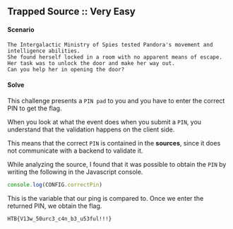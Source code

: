 
## Trapped Source :: Very Easy

#### Scenario

```
The Intergalactic Ministry of Spies tested Pandora's movement and intelligence abilities.
She found herself locked in a room with no apparent means of escape. 
Her task was to unlock the door and make her way out. 
Can you help her in opening the door?
```

#### Solve

This challenge presents a `PIN pad` to you and you have to enter the correct PIN to get the flag.  

When you look at what the event does when you submit a `PIN`, you understand that the validation happens on the client side. 

This means that the correct `PIN` is contained in the **sources**, since it does not communicate with a backend to validate it. 

While analyzing the source, I found that it was possible to obtain the `PIN` by writing the following in the Javascript console. 

```javascript
console.log(CONFIG.correctPin)
```

This is the variable that our ping is compared to. 
Once we enter the returned PIN, we obtain the flag. 

```
HTB{V13w_50urc3_c4n_b3_u53ful!!!}
```

